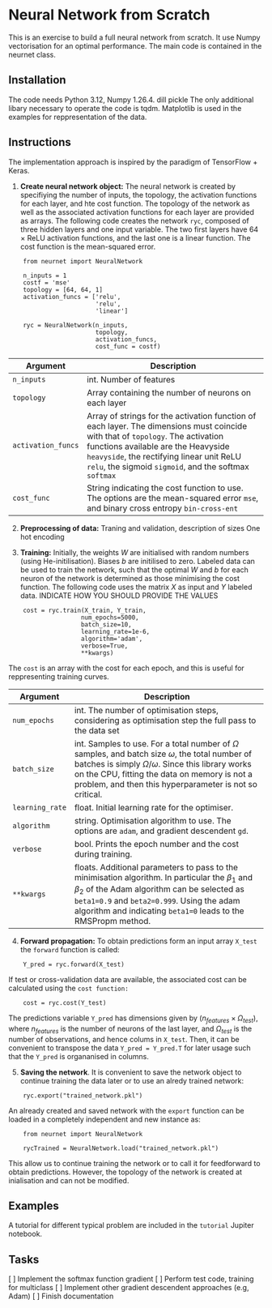 # Neural Network from Scratch

This is an exercise to build a full neural network from scratch. It use Numpy vectorisation for an optimal performance.
The main code is contained in the neurnet class.


## Installation
The code needs Python 3.12, Numpy 1.26.4.
dill pickle
The only additional libary necessary to operate the code is tqdm.
Matplotlib is used in the examples for reppresentation of the data.

## Instructions
The implementation approach is inspired by the paradigm of TensorFlow + Keras.



1. **Create neural network object:** The neural network is created by specifiying the number of inputs, the topology,  the activation functions for each layer, and hte cost function. The topology of the network as well as the associated activation functions for each layer are provided as arrays. The following code creates the network `ryc`, composed of three hidden layers and one input variable. The two first layers have 64 $\times$ ReLU activation functions, and the last one is a linear function. The cost function is the mean-squared error.

```
    from neurnet import NeuralNetwork

    n_inputs = 1
    costf = 'mse'
    topology = [64, 64, 1]
    activation_funcs = ['relu',
                        'relu',
                        'linear']

    ryc = NeuralNetwork(n_inputs,
                        topology,
                        activation_funcs,
                        cost_func = costf)
```

| Argument        | Description                |
|   ---            | ---                        |
| `n_inputs`          | int. Number of features |
| `topology` | Array containing the number of neurons on each layer |
| `activation_funcs` | Array of strings for the activation function of each layer. The dimensions must coincide with that of `topology`. The activation functions available are the Heavyside `heavyside`, the rectifying linear unit ReLU `relu`, the sigmoid `sigmoid`, and the softmax `softmax`   |
| `cost_func`| String indicating the cost function to use. The options are the mean-squared error `mse`, and binary cross entropy `bin-cross-ent` |

2. **Preprocessing of data:** Traning and validation, description of sizes One hot encoding

3. **Training:** Initially, the weights $W$ are initialised with random numbers (using He-initilisation). Biases $b$ are initilised to zero. Labeled data can be used to train the network, such that the optimal $W$ and $b$ for each neuron of the network is determined as those minimising the cost function. The following code uses the matrix $X$ as input and $Y$ labeled data.
INDICATE HOW YOU SHOULD PROVIDE THE VALUES

```
    cost = ryc.train(X_train, Y_train,
                    num_epochs=5000,
                    batch_size=10,
                    learning_rate=1e-6,
                    algorithm='adam',
                    verbose=True,
                    **kwargs)
```

The `cost` is an array with the cost for each epoch, and this is useful for reppresenting training curves.

| Argument        | Description                |
|   ---            | ---                        |
| `num_epochs`     | int. The number of optimisation steps, considering as optimisation step the full pass to the data set |
| `batch_size`      | int. Samples to use. For a total number of $\Omega$ samples, and batch size $\omega$, the total number of batches is simply $\Omega/\omega$. Since this library works on the CPU, fitting the data on memory is not a problem, and then this hyperparameter is not so critical. |
| `learning_rate` | float. Initial learning rate for the optimiser. |
| `algorithm` | string. Optimisation algorithm to use. The options are `adam`, and  gradient descendent `gd`.  |
| `verbose` | bool. Prints the epoch number and the cost during training. |
| `**kwargs` | floats. Additional parameters to pass to the minimisation algorithm. In particular the $\beta_1$ and $\beta_2$ of the Adam algorithm can be selected as `beta1=0.9` and `beta2=0.999`. Using the adam algorithm and indicating `beta1=0` leads to the RMSPropm method. |

4. **Forward propagation:** To obtain predictions form an input array `X_test` the `forward` function is called:

```
    Y_pred = ryc.forward(X_test)
```

If test or cross-validation data are available, the associated cost can be calculated using the `cost function:`
```
    cost = ryc.cost(Y_test)
```

The predictions variable `Y_pred` has dimensions given by ($n_{features}\times \Omega_{test}$), where $n_{features}$ is the number of neurons of the last layer, and $\Omega_{test}$ is the number of observations, and hence colums in `X_test`. Then, it can be convenient to transpose the data `Y_pred = Y_pred.T` for later usage such that the `Y_pred` is organanised in columns.

5. **Saving the network**. It is convenient to save the network object to continue training the data later or to use an alredy trained network:

```
    ryc.export("trained_network.pkl")
```

An already created and saved network with the `export` function can be loaded in a completely independent and new instance as:
```
    from neurnet import NeuralNetwork

    rycTrained = NeuralNetwork.load("trained_network.pkl")
```

This allow us to continue training the network or to call it for feedforward to obtain predictions. However, the topology of the network is created at inialisation and can not be modified.

## Examples
A tutorial for different typical problem are included in the `tutorial` Jupiter notebook.



## Tasks

[ ] Implement the softmax function gradient
[ ] Perform test code, training for multiclass
[ ] Implement other gradient descendent approaches (e.g, Adam)
[ ] Finish documentation

